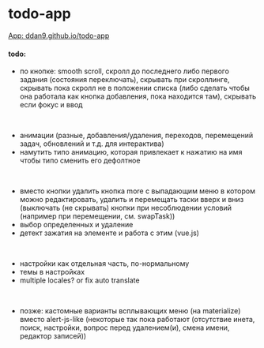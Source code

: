 # todo-app

[App: ddan9.github.io/todo-app](https://ddan9.github.io/todo-app)

#### todo:

- по кнопке: smooth scroll, скролл до последнего либо первого задания (состояния переключать), скрывать при скроллинге, скрывать пока скролл не в положении списка (либо сделать чтобы она работала как кнопка добавления, пока находится там), скрывать если фокус и ввод

<br/>

- анимации (разные, добавления/удаления, переходов, перемещений задач, обновлений и т.д. для интерактива)
- намутить типо анимацию, которая привлекает к нажатию на имя чтобы типо сменить его дефолтное

<br/>

- вместо кнопки удалить кнопка more с выпадающим меню в котором можно редактировать, удалить и перемещать таски вверх и вниз (выключать (не скрывать) кнопки при несоблюдении условий (например при перемещении, см. swapTask))
- выбор определенных и удаление
- детект зажатия на элементе и работа с этим (vue.js)

<br/>

- настройки как отдельная часть, по-нормальному
- темы в настройках
- multiple locales? or fix auto translate

<br/>

- позже: кастомные варианты всплывающих меню (на materialize) вместо alert-js-like (некоторые так пока работают (отсутствие инета, поиск, настройки, вопрос перед удалением(и), смена имени, редактор записей))
